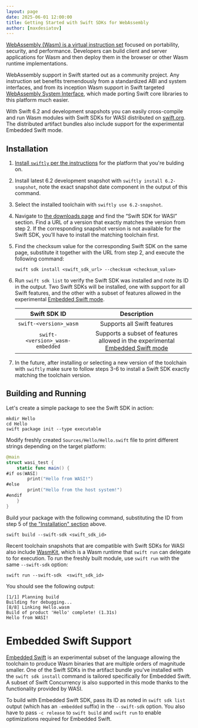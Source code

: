 ```yaml
---
layout: page
date: 2025-06-01 12:00:00
title: Getting Started with Swift SDKs for WebAssembly
author: [maxdesiatov]
---
```


[WebAssembly (Wasm) is a virtual instruction set](https://webassembly.org/) focused on portability, security, and
performance. Developers can build client and server applications for Wasm and then deploy them in the browser or other
Wasm runtime implementations.

WebAssembly support in Swift started out as a community project. Any instruction set benefits tremendously from a
standardized ABI and system interfaces, and from its inception Wasm support in Swift targeted [WebAssembly System
Interface](https://wasi.dev/), which made porting Swift core libraries to this platform much easier.

With Swift 6.2 and development snapshots you can easily cross-compile and run Wasm modules with Swift SDKs for WASI distributed on [swift.org](https://swift.org/download).
The distributed artifact bundles also include support for the experimental Embedded Swift mode.

## Installation

1. [Install `swiftly` per the instructions](https://www.swift.org/install/) for the platform that you're bulding on.

2. Install latest 6.2 development snapshot with `swiftly install 6.2-snapshot`, note the exact snapshot date component in the output of this command.

3. Select the installed toolchain with `swiftly use 6.2-snapshot`.

4. Navigate to [the downloads page](https://www.swift.org/download/) and find the “Swift SDK for WASI” section. Find a URL of a version that exactly matches the version from step 2.
If the corresponding snapshot version is not available for the Swift SDK, you’ll have to install the matching toolchain first.

5. Find the checksum value for the corresponding Swift SDK on the same page, substitute it together with the URL from step 2, and execute the following command:

    ```
    swift sdk install <swift_sdk_url> --checksum <checksum_value>
    ```

6. Run `swift sdk list` to verify the Swift SDK was installed and note its ID in the output. Two Swift SDKs will be installed,
one with support for all Swift features, and the other with a subset of features allowed in the experimental [Embedded Swift mode](#embedded-swift-support).

    | Swift SDK ID | Description |
    |:-------:|:-----------:|
    | `swift-<version>_wasm` | Supports all Swift features |
    | `swift-<version>_wasm-embedded` | Supports a subset of features allowed in the experimental [Embedded Swift mode](#embedded-swift-support) |

7. In the future, after installing or selecting a new version of the toolchain with `swiftly` make sure to follow steps 3-6 to install a Swift SDK exactly matching the toolchain version.

## Building and Running

Let's create a simple package to see the Swift SDK in action:

```
mkdir Hello
cd Hello
swift package init --type executable
```

Modify freshly created `Sources/Hello/Hello.swift` file to print different strings depending on the target
platform:

```swift
@main
struct wasi_test {
    static func main() {
#if os(WASI)
        print("Hello from WASI!")
#else
        print("Hello from the host system!")
#endif
    }
}
```

Build your package with the following command, substituting the ID from step 5 of [the "Installation" section](#installation) above.

```
swift build --swift-sdk <swift_sdk_id>
```

Recent toolchain snapshots that are compatible with Swift SDKs for WASI also include
[WasmKit](https://github.com/swiftwasm/wasmkit/), which is a Wasm runtime that `swift run` can delegate to for
execution. To run the freshly built module, use `swift run` with the same `--swift-sdk` option:

```
swift run --swift-sdk  <swift_sdk_id>
```

You should see the following output:

```
[1/1] Planning build
Building for debugging...
[8/8] Linking Hello.wasm
Build of product 'Hello' complete! (1.31s)
Hello from WASI!
```

# Embedded Swift Support

[Embedded Swift](https://github.com/swiftlang/swift-evolution/blob/main/visions/embedded-swift.md) is an experimental subset of the language
allowing the toolchain to produce Wasm binaries that are multiple orders of magnitude smaller. One of the Swift SDKs in the artifact bundle you've installed
with the `swift sdk install` command is tailored specifically for Embedded Swift. A subset of Swift Concurrency is also supported in this mode
thanks to the functionality provided by WASI.

To build with Embedded Swift SDK, pass its ID as noted in `swift sdk list` output (which has an `-embedded` suffix) in the `--swift-sdk` option. You also have to pass `-c release`
to `swift build` and `swift run` to enable optimizations required for Embedded Swift.

